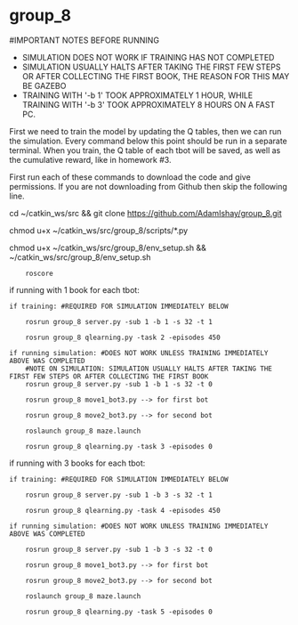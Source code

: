 # group_8

#IMPORTANT NOTES BEFORE RUNNING
- SIMULATION DOES NOT WORK IF TRAINING HAS NOT COMPLETED
- SIMULATION USUALLY HALTS AFTER TAKING THE FIRST FEW STEPS OR AFTER COLLECTING THE FIRST BOOK, THE REASON FOR THIS MAY BE GAZEBO
- TRAINING WITH '-b 1' TOOK APPROXIMATELY 1 HOUR, WHILE TRAINING WITH '-b 3' TOOK APPROXIMATELY 8 HOURS ON A FAST PC.



First we need to train the model by updating the Q tables, then we can run the simulation. 
Every command below this point should be run in a separate terminal. When you train, the Q table of each tbot will be saved, as well as the cumulative reward, like in homework #3.

First run each of these commands to download the code and give permissions. If you are not downloading from Github then skip the following line.

cd ~/catkin_ws/src && git clone https://github.com/AdamIshay/group_8.git

chmod u+x ~/catkin_ws/src/group_8/scripts/*.py

chmod u+x ~/catkin_ws/src/group_8/env_setup.sh && ~/catkin_ws/src/group_8/env_setup.sh



		roscore



if running with 1 book for each tbot:

	
	if training: #REQUIRED FOR SIMULATION IMMEDIATELY BELOW

		rosrun group_8 server.py -sub 1 -b 1 -s 32 -t 1

		rosrun group_8 qlearning.py -task 2 -episodes 450

	if running simulation: #DOES NOT WORK UNLESS TRAINING IMMEDIATELY ABOVE WAS COMPLETED
		#NOTE ON SIMULATION: SIMULATION USUALLY HALTS AFTER TAKING THE FIRST FEW STEPS OR AFTER COLLECTING THE FIRST BOOK
		rosrun group_8 server.py -sub 1 -b 1 -s 32 -t 0

		rosrun group_8 move1_bot3.py --> for first bot

		rosrun group_8 move2_bot3.py --> for second bot
		
		roslaunch group_8 maze.launch

		rosrun group_8 qlearning.py -task 3 -episodes 0

if running with 3 books for each tbot:
	

	if training: #REQUIRED FOR SIMULATION IMMEDIATELY BELOW

		rosrun group_8 server.py -sub 1 -b 3 -s 32 -t 1
	
		rosrun group_8 qlearning.py -task 4 -episodes 450

	if running simulation: #DOES NOT WORK UNLESS TRAINING IMMEDIATELY ABOVE WAS COMPLETED

		rosrun group_8 server.py -sub 1 -b 3 -s 32 -t 0

		rosrun group_8 move1_bot3.py --> for first bot

		rosrun group_8 move2_bot3.py --> for second bot
		
		roslaunch group_8 maze.launch

		rosrun group_8 qlearning.py -task 5 -episodes 0



